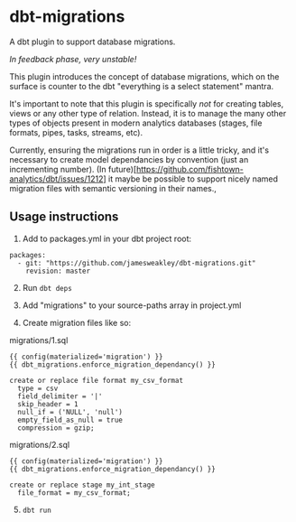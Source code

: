 # dbt-migrations
A dbt plugin to support database migrations.

*In feedback phase, very unstable!*

This plugin introduces the concept of database migrations, which on the surface is counter to the dbt "everything is a select statement" mantra.

It's important to note that this plugin is specifically *not* for creating tables, views or any other type of relation. Instead, it is to manage the many other types of objects present in modern analytics databases (stages, file formats, pipes, tasks, streams, etc).


Currently, ensuring the migrations run in order is a little tricky, and it's necessary to create model dependancies by convention (just an incrementing number). (In future)[https://github.com/fishtown-analytics/dbt/issues/1212] it maybe be possible to support nicely named migration files with semantic versioning in their names.,



## Usage instructions

1. Add to packages.yml in your dbt project root:
```
packages:    
  - git: "https://github.com/jamesweakley/dbt-migrations.git"
    revision: master
```

2. Run `dbt deps`

3. Add "migrations" to your source-paths array in project.yml

4. Create migration files like so:

migrations/1.sql
```
{{ config(materialized='migration') }}
{{ dbt_migrations.enforce_migration_dependancy() }}

create or replace file format my_csv_format
  type = csv
  field_delimiter = '|'
  skip_header = 1
  null_if = ('NULL', 'null')
  empty_field_as_null = true
  compression = gzip;
```

migrations/2.sql
```
{{ config(materialized='migration') }}
{{ dbt_migrations.enforce_migration_dependancy() }}

create or replace stage my_int_stage
  file_format = my_csv_format;

```

5. `dbt run`